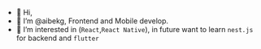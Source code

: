 - 👋 Hi,
- 💬 I’m @aibekg, Frontend and Mobile develop.
- 👀 I’m interested in (`React`,`React Native`), in future want to learn `nest.js` for backend and `flutter`
